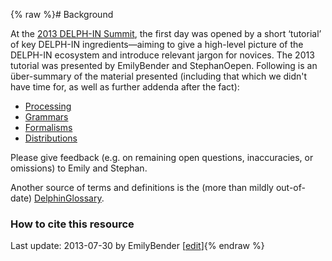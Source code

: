 {% raw %}# Background

At the [2013 DELPH-IN Summit](https://delph-in.github.io/docs/summits/SaarlandTop), the first day was opened by
a short ‘tutorial’ of key DELPH-IN ingredients—aiming to give a
high-level picture of the DELPH-IN ecosystem and introduce relevant
jargon for novices. The 2013 tutorial was presented by
EmilyBender and StephanOepen. Following
is an über-summary of the material presented (including that which we
didn't have time for, as well as further addenda after the fact):

- [Processing](https://delph-in.github.io/docs/howto/DelphinTutorial_Processing)
- [Grammars](https://delph-in.github.io/docs/howto/DelphinTutorial_Grammars)
- [Formalisms](https://delph-in.github.io/docs/howto/DelphinTutorial_Formalisms)
- [Distributions](https://delph-in.github.io/docs/howto/DelphinTutorial_Distributions)

Please give feedback (e.g. on remaining open questions, inaccuracies, or
omissions) to Emily and Stephan.

Another source of terms and definitions is the (more than mildly
out-of-date) [DelphinGlossary](https://delph-in.github.io/docs/summits/DelphinGlossary).

### How to cite this resource

Last update: 2013-07-30 by EmilyBender [[edit](https://github.com/delph-in/docs/wiki/DelphinTutorial/_edit)]{% endraw %}